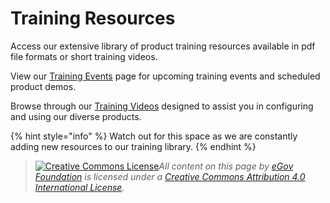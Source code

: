 # Training Resources

Access our extensive library of product training resources available in pdf file formats or short training videos.

View our [Training Events](../digit-open-events.md) page for upcoming training events and scheduled product demos.

Browse through our [Training Videos]() designed to assist you in configuring and using our diverse products.

{% hint style="info" %}
Watch out for this space as we are constantly adding new resources to our training library.
{% endhint %}

> [![Creative Commons License](https://i.creativecommons.org/l/by/4.0/80x15.png)​](http://creativecommons.org/licenses/by/4.0/)_All content on this page by_ [_eGov Foundation_](https://egov.org.in/) _is licensed under a_ [_Creative Commons Attribution 4.0 International License_](http://creativecommons.org/licenses/by/4.0/)_._

